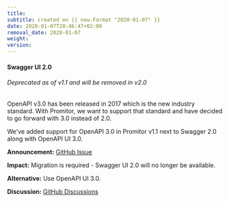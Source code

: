 ```yaml
---
title:
subtitle: created on {{ now.Format "2020-01-07" }}
date: 2020-01-07T20:46:47+02:00
removal_date: 2020-01-07
weight:
version:
---
```


#### Swagger UI 2.0

###### Deprecated as of v1.1 and will be removed in v2.0

OpenAPI v3.0 has been released in 2017 which is the new industry standard.
With Promitor, we want to support that standard and have decided to go forward
with 3.0 instead of 2.0.

We've added support for OpenAPI 3.0 in Promitor v1.1 next to Swagger 2.0 along with
OpenAPI UI 3.0.

**Announcement:** [GitHub Issue](https://github.com/tomkerkhove/promitor/issues/781)

**Impact:** Migration is required - Swagger UI 2.0 will no longer be available.

**Alternative:** Use OpenAPI UI 3.0.

**Discussion:** [GitHub Discussions](https://github.com/tomkerkhove/promitor/discussions/1373)
